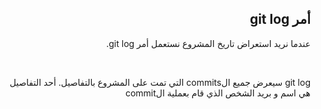 <div dir=rtl>

## أمر git log

عندما نريد استعراض تاريخ المشروع نستعمل أمر git log.

<br>

git log سيعرض جميع الcommits التي تمت على المشروع بالتفاصيل. أحد التفاصيل هي اسم و بريد الشخص الذي قام بعملية الcommit

</div>